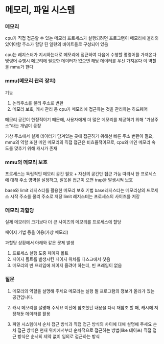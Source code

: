 # 메모리, 파일 시스템

### 메모리
cpu가 직접 접근할 수 있는 메모리
프로세스가 실행되려면 프로그램이 메모리에 올라와 있어야함
주소가 할당 된 일련의 바이트들로 구성되어 있음

cpu는 레지스터가 지시하는대로 메모리에 접근하여 다음에 수행할 명령어를 가져온다
명령어 수행시 메모리에 필요한 데이터가 없으면 해당 데이터를 우선 가져온다
이 역할을 mmu가 한다

### mmu(메모리 관리 장치)
기능
1) 논리주소를 물리 주소로 변환
2) 메모리 보호, 캐시 관리 등 cpu가 메모리에 접근하는 것을 관리하는 하드웨어

메모리 공간이 한정적이기 때문에, 사용자에게 더 많은 메모리를 제공하기 위해 "가상주소"라는 개념이 등장

가상 주소에서 실제 데이터가 담겨있는 곳에 접근하기 위해선 빠른 주소 변환이 필요, mmu의 역할
또한 메인 메모리의 직접 접근은 비효율적이므로, cpu와 메인 메모리 속도를 맞추기 위해 캐시가 존재

### mmu의 메모리 보호
프로세스는 독립적인 메모리 공간 필요 + 자신의 공간만 접근 가능
따라서 한 프로세스에 대해 주소 영역을 설정하고, 잘못된 접근이 오면 trap을 발생시켜 보호

base와 limit 레지스터를 활용한 메모리 보호 기법
base레지스터는 메모리상의 프로세스 시작 주소를 물리 주소로 저장
limit 레지스터는 프로세스의 사이즈를 저장

### 메모리 과할당
실제 메모리의 크기보다 더 큰 사이즈의 메모리를 프로세스에 할당

페이지 기법 등을 이용(가상 메모리)

과할당 상황에서 아래와 같은 문제 발생
1. 프로세스 실행 도중 페이지 폴트
2. 페이지 폴트를 발생시킨 페이지 위치를 디스크에서 찾음
3. 메모리의 빈 프레임에 페이지 올려야 하는데, 빈 프레임이 없음

### 질문
1. 메모리의 역할을 설명해 주세요
메모리는 실행 될 프로그램의 정보가 올라가 있는 공간입니다.

2. 캐시 메모리를 설명해 주세요
이전에 참조했던 내용을 다시 재참조 할 때, 캐시에 저장해둔 데이터를 활용

3. 파일 시스템에서 순차 접근 방식과 직접 접근 방식의 차이에 대해 설명해 주세요
순차 접근 방식은 현재 위치에서부터 순차적으로 접근하는 방법(like 테이프)
직접 접근 방식은 순서의 제약 없이 임의로 접근하는 방식
